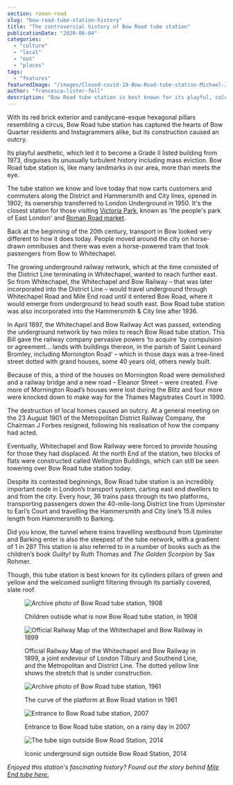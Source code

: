 ```yaml
---
section: roman-road
slug: "bow-road-tube-station-history"
title: "The controversial history of Bow Road tube station"
publicationDate: "2020-06-04"
categories: 
  - "culture"
  - "local"
  - "out"
  - "places"
tags: 
  - "features"
featuredImage: "/images/Closed-covid-19-Bow-Road-tube-station-Michael-John-Oliver.jpg"
author: "francesca-lister-fell"
description: "Bow Road tube station is best known for its playful, colourful pillars that line its platforms. But did you know this station has a rather turbulent history? We dive into the story behind Bow Road's tube station."
---
```


With its red brick exterior and candycane-esque hexagonal pillars resembling a circus, Bow Road tube station has captured the hearts of Bow Quarter residents and Instagrammers alike, but its construction caused an outcry.

Its playful aesthetic, which led it to become a Grade II listed building from 1973, disguises its unusually turbulent history including mass eviction. Bow Road tube station is, like many landmarks in our area, more than meets the eye. 

The tube station we know and love today that now carts customers and commuters along the District and Hammersmith and City lines, opened in 1902; its ownership transferred to London Underground in 1950. It's the closest station for those visiting [Victoria Park](https://romanroadlondon.com/victoria-park-east-london-bow/), known as 'the people's park of East London' and [Roman Road market](https://romanroadlondon.com/roman-road-market-history/).

Back at the beginning of the 20th century, transport in Bow looked very different to how it does today. People moved around the city on horse-drawn omnibuses and there was even a horse-powered tram that took passengers from Bow to Whitechapel.

The growing underground railway network, which at the time consisted of the District Line terminating in Whitechapel, wanted to reach further east. So from Whitechapel, the Whitechapel and Bow Railway – that was later incorporated into the District Line – would travel underground through Whitechapel Road and Mile End road until it entered Bow Road, where it would emerge from underground to head south east. Bow Road tube station was also incorporated into the Hammersmith & City line after 1936.

In April 1897, the Whitechapel and Bow Railway Act was passed, extending the underground network by two miles to reach Bow Road tube station. This Bill gave the railway company pervasive powers ‘to acquire ‘by compulsion or agreement… lands with buildings thereon, in the parish of Saint Leonard Bromley, including Mornington Road’ – which in those days was a tree-lined street dotted with grand houses, some 40 years old, others newly built. 

Because of this, a third of the houses on Mornington Road were demolished and a railway bridge and a new road – Eleanor Street – were created. Five more of Mornington Road’s houses were lost during the Blitz and four more were knocked down to make way for the Thames Magistrates Court in 1990.

The destruction of local homes caused an outcry. At a general meeting on the 23 August 1901 of the Metropolitan District Railway Company, the Chairman J Forbes resigned, following his realisation of how the company had acted. 

Eventually, Whitechapel and Bow Railway were forced to provide housing for those they had displaced. At the north End of the station, two blocks of flats were constructed called Wellington Buildings, which can still be seen towering over Bow Road tube station today. 

Despite its contested beginnings, Bow Road tube station is an incredibly important node in London’s transport system, carting east end dwellers to and from the city. Every hour, 36 trains pass through its two platforms, transporting passengers down the 40-mile-long District line from Upminster to Earl’s Court and travelling the Hammersmith and City line’s 15.8 miles length from Hammersmith to Barking. 

Did you know, the tunnel where trains travelling westbound from Upminster and Barking enter is also the steepest of the tube network, with a gradient of 1 in 28? This station is also referred to in a number of books such as the children’s book _Guilty!_ by Ruth Thomas and _The Golden Scorpion_ by Sax Rohmer. 

Though, this tube station is best known for its cylinders pillars of green and yellow and the welcomed sunlight filtering through its partially covered, slate roof. 

<figure>

![Archive photo of Bow Road tube station, 1908](/images/Bow-Road-tube-station-1908.jpg)

<figcaption>

Children outisde what is now Bow Road tube station, in 1908

</figcaption>

</figure>

<figure>

![Official Railway Map of the Whitechapel and Bow Railway in 1899](/images/Official-Railway-Map-1899-J-W-Emslie-Whitechapel-Bow-Railway.jpg)

<figcaption>

Official Railway Map of the Whitechapel and Bow Railway in 1899, a joint endevour of London Tilbury and Southend Line, and the Metropolitan and District Line. The dotted yellow line shows the stretch that is under construction.

</figcaption>

</figure>

<figure>

![Archive photo of Bow Road tube station, 1961](/images/Bow-Road-tube-station-platform-1961.jpg)

<figcaption>

The curve of the platform at Bow Road station in 1961

</figcaption>

</figure>

<figure>

![Entrance to Bow Road tube station, 2007](/images/Bow_Road_tube_station-2007.jpg)

<figcaption>

Entrance to Bow Road tube station, on a rainy day in 2007

</figcaption>

</figure>

<figure>

![The tube sign outside Bow Road Station, 2014](/images/Bow-Road-Station-02-1024x683.jpg)

<figcaption>

Iconic underground sign outside Bow Road Station, 2014

</figcaption>

</figure>

_Enjoyed this station's fascinating history? Found out the story behind [Mile End tube here.](https://romanroadlondon.com/mile-end-tube-station-history/)_

